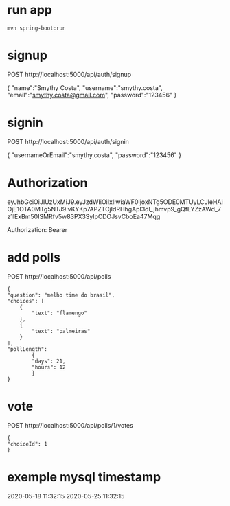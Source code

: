 
# run app
	mvn spring-boot:run

# signup
POST   http://localhost:5000/api/auth/signup

{
	"name":"Smythy Costa",
	"username":"smythy.costa",
	"email":"smythy.costa@gmail.com",
	"password":"123456"
}


# signin
POST   http://localhost:5000/api/auth/signin

{
	"usernameOrEmail":"smythy.costa",
	"password":"123456"
}

# Authorization
eyJhbGciOiJIUzUxMiJ9.eyJzdWIiOiIxIiwiaWF0IjoxNTg5ODE0MTUyLCJleHAiOjE1OTA0MTg5NTJ9.vKYKp7APZTCjIdRHhgApI3dl_jhmvp9_gQfLYZzAWd_7z1lExBm50ISMRfv5w83PX3SylpCDOJsvCboEa47Mqg

Authorization: Bearer <accessToken>


# add polls
POST   http://localhost:5000/api/polls

	{
	"question": "melho time do brasil",
	"choices": [
	    {
	        "text": "flamengo"
	    },
	    {
	        "text": "palmeiras"
	    }
	],
	"pollLength":
		    {
	        "days": 21,
	        "hours": 12
	    	}
	}


# vote
POST  http://localhost:5000/api/polls/1/votes

	{
	"choiceId": 1
	}



# exemple mysql timestamp
2020-05-18 11:32:15
2020-05-25 11:32:15

